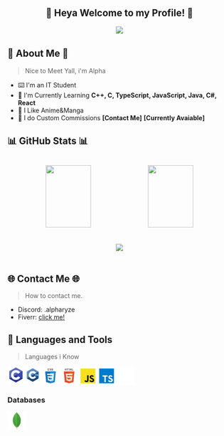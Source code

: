 <!-- Welcome section. -->
<div align="center">
  <h2> 🌸 Heya Welcome to my Profile! 🌸</h2>
  <a href="https://github.com/alpharyz3">
    <img src="https://readme-typing-svg.herokuapp.com?color=%23AF0FF7&size=25&center=true&vCenter=true&lines=Anime+Addicted;Certified+Dumbass;Profesional+BotMancer"/>
  </a>
  <br />
</div>

<!-- About section. -->
<h2> 🌌 About Me 🌌 </h2>

> Nice to Meet Yall, i'm Alpha

- ⌨️ I'm an IT Student
- 🌱 I'm Currently Learning **C++, C, TypeScript, JavaScript, Java, C#, React**
- 💜 I Like Anime&Manga
- 🎲 I do Custom Commissions **[Contact Me]** **[Currently Avaiable]**

<!-- Stats section. -->
<h2>📊 GitHub Stats 📊</h2>

  <br />  
  <div align="center">
    <img height="140px" width="45%" src="https://github-readme-stats-onb2k7j71-alpharyz3.vercel.app/api?username=AlphaRyz3&hide_border=true&hide_title=true&count_private=true&include_all_commits=true&show_icons=true&theme=tokyonight" />
    <img height="140px" width="45%" src="https://github-readme-stats-onb2k7j71-alpharyz3.vercel.app/api/top-langs/?username=AlphaRyz3&layout=compact&langs_count=8&count_private=true&theme=tokyonight"/>
  </div>
  <br />
  <br />  
  <div align="center">
    <img width="68%" src="https://activity-graph.herokuapp.com/graph?username=AlphaRyz3&bg_color=292d3e&color=a6accd&line=c792ea&point=89ddff&hide_border=true" />
  </div>
  
  <br />

<h2>🌐 Contact Me 🌐</h2>

> How to contact me.

- Discord: .alpharyze
- Fiverr: [click me!](https://it.fiverr.com/alpharyze/create-a-custom-discord-bot-for-you)

<!-- Spotify section.
<h2>🎵 Spotify</h2>

> Music I like to listen to.

<a href="https://open.spotify.com/user/">
  <img src="https://spotify-readme-widget.herokuapp.com/api/spotify/now" />
</a>  -->

<!-- Tech section. -->
<h2>🔨 Languages and Tools</h2>

> Languages i Know

<div style='display: flex'>
  <img src="./assets/icons/c/c.png" width="38" height="38" alt="C" />
  <img src="./assets/icons/c++/c++.png" width="38" height="38" alt="C" />
  <img src="./assets/icons/css/css.svg" width="42" alt="CSS" />
  <img src="./assets/icons/html/html.svg" width="42" alt="HTML" />
  <img src="./assets/icons/javascript/javascript.svg" width="42" alt="JavaScript" />
  <img src="./assets/icons/typescript/typescript.svg" width="42" alt="TypeScript" />
  <img src="./assets/icons/nextjs/nextjs.svg" width="42" alt="Nextjs" />
</div>

<h3> Databases </h3>

<div style='display: flex'>
  <img src="./assets/icons/mongodb/mongodb.svg" width="42" alt="MongoDB" /> &nbsp;
</div>
  
